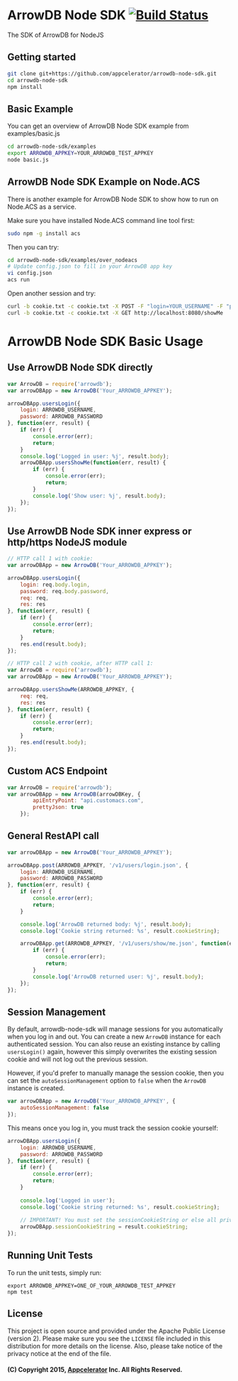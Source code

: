 # ArrowDB Node SDK [![Build Status](https://travis-ci.org/appcelerator/arrowdb-node-sdk.svg)](https://travis-ci.org/appcelerator/arrowdb-node-sdk)

The SDK of ArrowDB for NodeJS

## Getting started

```bash
git clone git+https://github.com/appcelerator/arrowdb-node-sdk.git
cd arrowdb-node-sdk
npm install
```

## Basic Example

You can get an overview of ArrowDB Node SDK example from examples/basic.js

```bash
cd arrowdb-node-sdk/examples
export ARROWDB_APPKEY=YOUR_ARROWDB_TEST_APPKEY
node basic.js
```

## ArrowDB Node SDK Example on Node.ACS
There is another example for ArrowDB Node SDK to show how to run on Node.ACS as a service.

Make sure you have installed Node.ACS command line tool first:

```bash
sudo npm -g install acs
```

Then you can try:

```bash
cd arrowdb-node-sdk/examples/over_nodeacs
# Update config.json to fill in your ArrowDB app key
vi config.json
acs run
```

Open another session and try:

```bash
curl -b cookie.txt -c cookie.txt -X POST -F "login=YOUR_USERNAME" -F "password=YOUR_PASSWORD" http://localhost:8080/login
curl -b cookie.txt -c cookie.txt -X GET http://localhost:8080/showMe
```

# ArrowDB Node SDK Basic Usage

## Use ArrowDB Node SDK directly

```javascript
var ArrowDB = require('arrowdb');
var arrowDBApp = new ArrowDB('Your_ARROWDB_APPKEY');

arrowDBApp.usersLogin({
    login: ARROWDB_USERNAME,
    password: ARROWDB_PASSWORD
}, function(err, result) {
    if (err) {
        console.error(err);
        return;
    }
    console.log('Logged in user: %j', result.body);
    arrowDBApp.usersShowMe(function(err, result) {
        if (err) {
            console.error(err);
            return;
        }
        console.log('Show user: %j', result.body);
    });
});
```

## Use ArrowDB Node SDK inner express or http/https NodeJS module

```javascript
// HTTP call 1 with cookie:
var arrowDBApp = new ArrowDB('Your_ARROWDB_APPKEY');

arrowDBApp.usersLogin({
    login: req.body.login,
    password: req.body.password,
    req: req,
    res: res
}, function(err, result) {
    if (err) {
        console.error(err);
        return;
    }
    res.end(result.body);
});

// HTTP call 2 with cookie, after HTTP call 1:
var ArrowDB = require('arrowdb');
var arrowDBApp = new ArrowDB('Your_ARROWDB_APPKEY');

arrowDBApp.usersShowMe(ARROWDB_APPKEY, {
    req: req,
    res: res
}, function(err, result) {
    if (err) {
        console.error(err);
        return;
    }
    res.end(result.body);
});
```

## Custom ACS Endpoint

```javascript
var ArrowDB = require('arrowdb');
var arrowDBApp = new ArrowDB(arrowDBKey, {
	    apiEntryPoint: "api.customacs.com",
		prettyJson: true
	});
```

## General RestAPI call

```javascript
var arrowDBApp = new ArrowDB('Your_ARROWDB_APPKEY');

arrowDBApp.post(ARROWDB_APPKEY, '/v1/users/login.json', {
    login: ARROWDB_USERNAME,
    password: ARROWDB_PASSWORD
}, function(err, result) {
    if (err) {
        console.error(err);
        return;
    }

    console.log('ArrowDB returned body: %j', result.body);
    console.log('Cookie string returned: %s', result.cookieString);

    arrowDBApp.get(ARROWDB_APPKEY, '/v1/users/show/me.json', function(err, result) {
        if (err) {
            console.error(err);
            return;
        }
        console.log('ArrowDB returned user: %j', result.body);
    });
});
```

## Session Management

By default, arrowdb-node-sdk will manage sessions for you automatically when you
log in and out. You can create a new `ArrowDB` instance for each authenticated
session. You can also reuse an existing instance by calling `usersLogin()` again,
however this simply overwrites the existing session cookie and will not log out
the previous session.

However, if you'd prefer to manually manage the session cookie, then you can set
the `autoSessionManagement` option to `false` when the `ArrowDB` instance is
created.

```javascript
var arrowDBApp = new ArrowDB('Your_ARROWDB_APPKEY', {
    autoSessionManagement: false
});
```

This means once you log in, you must track the session cookie yourself:

```javascript
arrowDBApp.usersLogin({
    login: ARROWDB_USERNAME,
    password: ARROWDB_PASSWORD
}, function(err, result) {
    if (err) {
        console.error(err);
        return;
    }
    
    console.log('Logged in user');
    console.log('Cookie string returned: %s', result.cookieString);
    
    // IMPORTANT! You must set the sessionCookieString or else all privileged calls will fail
    arrowDBApp.sessionCookieString = result.cookieString;
});
```

## Running Unit Tests

To run the unit tests, simply run:

    export ARROWDB_APPKEY=ONE_OF_YOUR_ARROWDB_TEST_APPKEY
    npm test

## License

This project is open source and provided under the Apache Public License
(version 2). Please make sure you see the `LICENSE` file included in this
distribution for more details on the license.  Also, please take notice of the
privacy notice at the end of the file.

#### (C) Copyright 2015, [Appcelerator](http://www.appcelerator.com/) Inc. All Rights Reserved.
